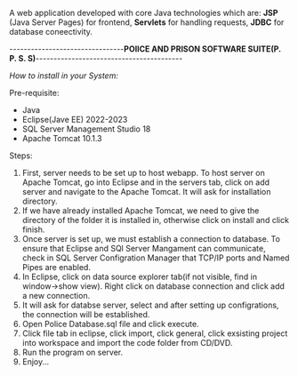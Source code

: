 A web application developed with core Java technologies which are: **JSP** (Java Server Pages) for frontend, **Servlets** for handling requests, **JDBC** for database coneectivity.

--------------------------------**POlICE AND PRISON SOFTWARE SUITE(P. P. S. S)**-----------------------------------------

_How to install in your System:_

Pre-requisite:
- Java 
- Eclipse(Jave EE) 2022-2023 
- SQL Server Management Studio 18
- Apache Tomcat 10.1.3

Steps:
1. First, server needs to be set up to host webapp. To host server on Apache Tomcat, go into Eclipse and in the servers tab, click on add server and navigate to the Apache Tomcat. It will ask for installation directory.
2. If we have already installed Apache Tomcat, we need to give the directory of the folder it is installed in, otherwise click on install and click finish.
3. Once server is set up, we must establish a connection to database. To ensure that Eclipse and SQl Server Mangament can communicate, check in SQL Server Configration Manager that TCP/IP ports and Named Pipes are enabled.
4. In Eclipse, click on data source explorer tab(if not visible, find in window->show view). Right click on database connection and click add a new connection.
5. It will ask for databse server, select and after setting up configrations, the connection will be established.
6. Open Police Database.sql file and click execute.
7. Click file tab in eclipse, click import, click general, click exsisting project into workspace and import the code folder from CD/DVD. 
8. Run the program on server.
9. Enjoy...
